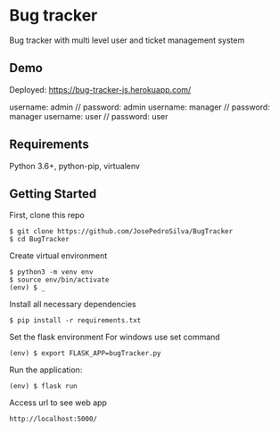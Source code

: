 # Bug tracker

Bug tracker with multi level user and ticket management system

## Demo

Deployed:
https://bug-tracker-js.herokuapp.com/

username: admin // password: admin
username: manager // password: manager
username: user // password: user

## Requirements
Python 3.6+, python-pip, virtualenv
## Getting Started

First, clone this repo

```
$ git clone https://github.com/JosePedroSilva/BugTracker 
$ cd BugTracker
```

Create virtual environment 

```
$ python3 -m venv env
$ source env/bin/activate
(env) $ _
```

Install all necessary dependencies

```
$ pip install -r requirements.txt
```
Set the flask environment
For windows use set command
```
(env) $ export FLASK_APP=bugTracker.py
```
Run the application:
```
(env) $ flask run
```
Access url to see web app
```
http://localhost:5000/
```
